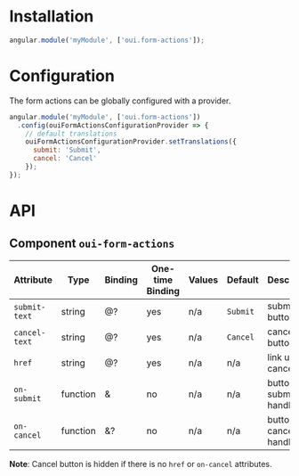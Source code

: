 # Installation

```js
angular.module('myModule', ['oui.form-actions']);
```

# Configuration

The form actions can be globally configured with a provider.

```js
angular.module('myModule', ['oui.form-actions'])
  .config(ouiFormActionsConfigurationProvider => {
    // default translations
    ouiFormActionsConfigurationProvider.setTranslations({
      submit: 'Submit',
      cancel: 'Cancel'
    });
});
```

# API

## Component `oui-form-actions`

| Attribute     | Type      | Binding   | One-time Binding  | Values    | Default   | Description
| ----          | ----      | ----      | ----              | ----      | ----      | ----
| `submit-text` | string    | @?        | yes               | n/a       | `Submit`  | submit button text
| `cancel-text` | string    | @?        | yes               | n/a       | `Cancel`  | cancel button text
| `href`        | string    | @?        | yes               | n/a       | n/a       | link url on cancel
| `on-submit`   | function  | &         | no                | n/a       | n/a       | button submit click handler
| `on-cancel`   | function  | &?        | no                | n/a       | n/a       | button cancel click handler

**Note**: Cancel button is hidden if there is no `href` or `on-cancel` attributes.
